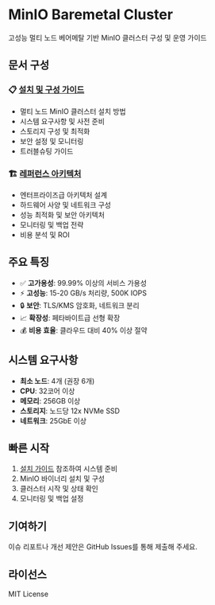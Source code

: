 # MinIO Baremetal Cluster

고성능 멀티 노드 베어메탈 기반 MinIO 클러스터 구성 및 운영 가이드

## 문서 구성

### 📋 [설치 및 구성 가이드](minio-multinode-guide.md)
- 멀티 노드 MinIO 클러스터 설치 방법
- 시스템 요구사항 및 사전 준비
- 스토리지 구성 및 최적화
- 보안 설정 및 모니터링
- 트러블슈팅 가이드

### 🏗️ [레퍼런스 아키텍처](minio-reference-architecture.md)
- 엔터프라이즈급 아키텍처 설계
- 하드웨어 사양 및 네트워크 구성
- 성능 최적화 및 보안 아키텍처
- 모니터링 및 백업 전략
- 비용 분석 및 ROI

## 주요 특징

- ✅ **고가용성**: 99.99% 이상의 서비스 가용성
- ⚡ **고성능**: 15-20 GB/s 처리량, 500K IOPS
- 🔒 **보안**: TLS/KMS 암호화, 네트워크 분리
- 📈 **확장성**: 페타바이트급 선형 확장
- 💰 **비용 효율**: 클라우드 대비 40% 이상 절약

## 시스템 요구사항

- **최소 노드**: 4개 (권장 6개)
- **CPU**: 32코어 이상
- **메모리**: 256GB 이상
- **스토리지**: 노드당 12x NVMe SSD
- **네트워크**: 25GbE 이상

## 빠른 시작

1. [설치 가이드](minio-multinode-guide.md) 참조하여 시스템 준비
2. MinIO 바이너리 설치 및 구성
3. 클러스터 시작 및 상태 확인
4. 모니터링 및 백업 설정

## 기여하기

이슈 리포트나 개선 제안은 GitHub Issues를 통해 제출해 주세요.

## 라이선스

MIT License
